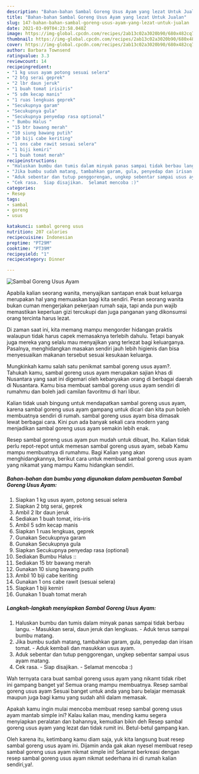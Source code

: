 ```yaml
---
description: "Bahan-bahan Sambal Goreng Usus Ayam yang lezat Untuk Jualan"
title: "Bahan-bahan Sambal Goreng Usus Ayam yang lezat Untuk Jualan"
slug: 147-bahan-bahan-sambal-goreng-usus-ayam-yang-lezat-untuk-jualan
date: 2021-03-09T04:23:58.048Z
image: https://img-global.cpcdn.com/recipes/2ab13c02a3020b90/680x482cq70/sambal-goreng-usus-ayam-foto-resep-utama.jpg
thumbnail: https://img-global.cpcdn.com/recipes/2ab13c02a3020b90/680x482cq70/sambal-goreng-usus-ayam-foto-resep-utama.jpg
cover: https://img-global.cpcdn.com/recipes/2ab13c02a3020b90/680x482cq70/sambal-goreng-usus-ayam-foto-resep-utama.jpg
author: Barbara Townsend
ratingvalue: 3.3
reviewcount: 14
recipeingredient:
- "1 kg usus ayam potong sesuai selera"
- "2 btg serai geprek"
- "2 lbr daun jeruk"
- "1 buah tomat irisiris"
- "5 sdm kecap manis"
- "1 ruas lengkuas geprek"
- "Secukupnya garam"
- "Secukupnya gula"
- "Secukupnya penyedap rasa optional"
- " Bumbu Halus "
- "15 btr bawang merah"
- "10 siung bawang putih"
- "10 biji cabe keriting"
- "1 ons cabe rawit sesuai selera"
- "1 biji kemiri"
- "1 buah tomat merah"
recipeinstructions:
- "Haluskan bumbu dan tumis dalam minyak panas sampai tidak berbau langu.  Masukkan serai, daun jeruk dan lengkuas.  Aduk terus sampai bumbu matang."
- "Jika bumbu sudah matang, tambahkan garam, gula, penyedap dan irisan tomat.  Aduk kembali dan masukkan usus ayam."
- "Aduk sebentar dan tutup penggorengan, ungkep sebentar sampai usus ayam matang."
- "Cek rasa.  Siap disajikan.  Selamat mencoba :)"
categories:
- Resep
tags:
- sambal
- goreng
- usus

katakunci: sambal goreng usus 
nutrition: 207 calories
recipecuisine: Indonesian
preptime: "PT29M"
cooktime: "PT39M"
recipeyield: "1"
recipecategory: Dinner

---
```



![Sambal Goreng Usus Ayam](https://img-global.cpcdn.com/recipes/2ab13c02a3020b90/680x482cq70/sambal-goreng-usus-ayam-foto-resep-utama.jpg)

Apabila kalian seorang wanita, menyajikan santapan enak buat keluarga merupakan hal yang memuaskan bagi kita sendiri. Peran seorang  wanita bukan cuman mengerjakan pekerjaan rumah saja, tapi anda pun wajib memastikan keperluan gizi tercukupi dan juga panganan yang dikonsumsi orang tercinta harus lezat.

Di zaman  saat ini, kita memang mampu mengorder hidangan praktis walaupun tidak harus capek memasaknya terlebih dahulu. Tetapi banyak juga mereka yang selalu mau menyajikan yang terlezat bagi keluarganya. Pasalnya, menghidangkan masakan sendiri jauh lebih higienis dan bisa menyesuaikan makanan tersebut sesuai kesukaan keluarga. 



Mungkinkah kamu salah satu penikmat sambal goreng usus ayam?. Tahukah kamu, sambal goreng usus ayam merupakan sajian khas di Nusantara yang saat ini digemari oleh kebanyakan orang di berbagai daerah di Nusantara. Kamu bisa membuat sambal goreng usus ayam sendiri di rumahmu dan boleh jadi camilan favoritmu di hari libur.

Kalian tidak usah bingung untuk mendapatkan sambal goreng usus ayam, karena sambal goreng usus ayam gampang untuk dicari dan kita pun boleh membuatnya sendiri di rumah. sambal goreng usus ayam bisa dimasak lewat berbagai cara. Kini pun ada banyak sekali cara modern yang menjadikan sambal goreng usus ayam semakin lebih enak.

Resep sambal goreng usus ayam pun mudah untuk dibuat, lho. Kalian tidak perlu repot-repot untuk memesan sambal goreng usus ayam, sebab Kamu mampu membuatnya di rumahmu. Bagi Kalian yang akan menghidangkannya, berikut cara untuk membuat sambal goreng usus ayam yang nikamat yang mampu Kamu hidangkan sendiri.

<!--inarticleads1-->

##### Bahan-bahan dan bumbu yang digunakan dalam pembuatan Sambal Goreng Usus Ayam:

1. Siapkan 1 kg usus ayam, potong sesuai selera
1. Siapkan 2 btg serai, geprek
1. Ambil 2 lbr daun jeruk
1. Sediakan 1 buah tomat, iris-iris
1. Ambil 5 sdm kecap manis
1. Siapkan 1 ruas lengkuas, geprek
1. Gunakan Secukupnya garam
1. Gunakan Secukupnya gula
1. Siapkan Secukupnya penyedap rasa (optional)
1. Sediakan  Bumbu Halus ::
1. Sediakan 15 btr bawang merah
1. Gunakan 10 siung bawang putih
1. Ambil 10 biji cabe keriting
1. Gunakan 1 ons cabe rawit (sesuai selera)
1. Siapkan 1 biji kemiri
1. Gunakan 1 buah tomat merah




<!--inarticleads2-->

##### Langkah-langkah menyiapkan Sambal Goreng Usus Ayam:

1. Haluskan bumbu dan tumis dalam minyak panas sampai tidak berbau langu.  - Masukkan serai, daun jeruk dan lengkuas.  - Aduk terus sampai bumbu matang.
1. Jika bumbu sudah matang, tambahkan garam, gula, penyedap dan irisan tomat.  - Aduk kembali dan masukkan usus ayam.
1. Aduk sebentar dan tutup penggorengan, ungkep sebentar sampai usus ayam matang.
1. Cek rasa.  - Siap disajikan.  - Selamat mencoba :)




Wah ternyata cara buat sambal goreng usus ayam yang nikamt tidak ribet ini gampang banget ya! Semua orang mampu membuatnya. Resep sambal goreng usus ayam Sesuai banget untuk anda yang baru belajar memasak maupun juga bagi kamu yang sudah ahli dalam memasak.

Apakah kamu ingin mulai mencoba membuat resep sambal goreng usus ayam mantab simple ini? Kalau kalian mau, mending kamu segera menyiapkan peralatan dan bahannya, kemudian bikin deh Resep sambal goreng usus ayam yang lezat dan tidak rumit ini. Betul-betul gampang kan. 

Oleh karena itu, ketimbang kamu diam saja, yuk kita langsung buat resep sambal goreng usus ayam ini. Dijamin anda gak akan nyesel membuat resep sambal goreng usus ayam nikmat simple ini! Selamat berkreasi dengan resep sambal goreng usus ayam nikmat sederhana ini di rumah kalian sendiri,ya!.

